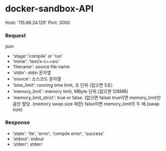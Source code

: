 # docker-sandbox-API
Host: '115.68.24.126'
Port: 3000

### Request
json
* 'stage':'compile' or 'run'
* 'mime': 'text/x-c++src'
* 'filename': source file name
* 'stdin': stdin 문자열
* 'source': 소스코드 문자열
* 'time_limit': running time limit, 초 단위 (없으면 5초)
* 'memory_limit': memory limit, MByte 단위 (없으면 128MB)
* 'memory_limit_strict': true or false. (없으면 false) true이면 memory_limit만큼만 할당. (memory swap size 제한) false이면 memory_limit의 두 배.(swap size)

### Response
* 'state': 'tle', 'error', 'compile error', 'success'
* 'stdout': stdout
* 'stderr': stderr
